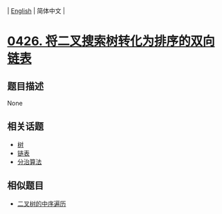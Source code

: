 
| [English](README_EN.md) | 简体中文 |
# [0426. 将二叉搜索树转化为排序的双向链表](https://leetcode-cn.com/problems/convert-binary-search-tree-to-sorted-doubly-linked-list/)
## 题目描述
None
## 相关话题
- [树](https://leetcode-cn.com/tag/tree)
- [链表](https://leetcode-cn.com/tag/linked-list)
- [分治算法](https://leetcode-cn.com/tag/divide-and-conquer)
## 相似题目
- [二叉树的中序遍历](../binary-tree-inorder-traversal/README.md)
